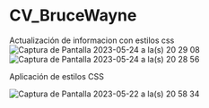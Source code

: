 # CV_BruceWayne

Actualización de informacion con estilos css 
![Captura de Pantalla 2023-05-24 a la(s) 20 29 08](https://github.com/jenxime/CV_BruceWayne/assets/67129857/e9ca1262-4dc3-4084-95fa-878ecc699e5e)
![Captura de Pantalla 2023-05-24 a la(s) 20 28 56](https://github.com/jenxime/CV_BruceWayne/assets/67129857/ebe19798-067d-494e-8c9f-7db4c7241a2d)

Aplicación de estilos CSS

![Captura de Pantalla 2023-05-22 a la(s) 20 58 34](https://github.com/jenxime/CV_BruceWayne/assets/67129857/58acaeaa-b589-4909-bc88-1a9b0736f6d1)
